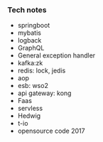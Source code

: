 ### Tech notes
- springboot
- mybatis
- logback
- GraphQL
- General exception handler
- kafka:zk
- redis: lock, jedis
- aop
- esb: wso2
- api gateway: kong
- Faas
- servless
- Hedwig
- t-io
- opensource code 2017
